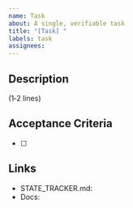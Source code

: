 ```yaml
---
name: Task
about: A single, verifiable task
title: "[Task] "
labels: task
assignees: 
---
```


## Description
(1‑2 lines)

## Acceptance Criteria
- [ ]

## Links
- STATE_TRACKER.md:
- Docs:
